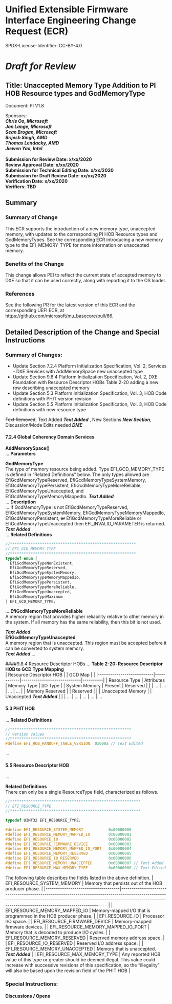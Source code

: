 # Unified Extensible Firmware Interface Engineering Change Request (ECR)
SPDX-License-Identifier: CC-BY-4.0
# ***Draft for Review***

## Title: Unaccepted Memory Type Addition to PI HOB Resource types and GcdMemoryType
Document: PI V1.8

Sponsors:<br>
***Chris Oo, Microsoft***<br>
***Jon Lange, Microsoft***<br>
***Sean Brogan, Microsoft***<br>
***Brijesh Singh, AMD***<br>
***Thomas Lendacky, AMD***<br>
***Jiewen Yao, Intel***<br>
<br>
**Submission for Review Date: x/xx/2020**<br>
**Review Approval Date: x/xx/2020**<br>
**Submission for Technical Editing Date: x/xx/2020**<br>
**Submission for Draft Review Date: xx/xx/2020**<br>
**Verification Date: x/xx/2020**<br>
**Verifiers: TBD**<br>

## Summary
### Summary of Change
This ECR supports the introduction of a new memory type, unaccepted memory, with updates to the corresponding PI HOB Resource types and GcdMemoryTypes. See the corresponding ECR introducing a new memory type to the EFI_MEMORY_TYPE for more information on unaccepted memory.

### Benefits of the Change
This change allows PEI to reflect the current state of accepted memory to DXE so that it can be used correctly, along with reporting it to the OS loader.

### References

See the following PR for the latest version of this ECR and the corresponding UEFI ECR, at https://github.com/microsoft/mu_basecore/pull/66.

## Detailed Description of the Change and Special Instructions

### Summary of Changes:
- Update Section 7.2.4 Platform Initialization Specification, Vol. 2, Services - DXE Services with AddMemorySpace new unaccepted type
- Update Section 9.8.4 Platform Initialization Specification, Vol. 2, DXE Foundation with Resource Descriptor HOBs Table 2-20 adding a new row describing unaccepted memory
- Update Section 5.3 Platform Initialization Specification, Vol. 3, HOB Code definitions with PHIT version revision
- Update Section 5.5 Platform Initialization Specification, Vol. 3, HOB Code definitions with new resource type

~~Text Removed~~,  Text Added ***Text Added*** ,  New Sections ***New Section***, Discussion/Mode Edits needed ***DME***

#### 7.2.4 Global Coherency Domain Services

**AddMemorySpace()**<br>
...
**Parameters**<br>

**GcdMemoryType**<br>
The type of memory resource being added.  Type EFI_GCD_MEMORY_TYPE is defined in “Related Definitions” below.  The only types allowed are EfiGcdMemoryTypeReserved, EfiGcdMemoryTypeSystemMemory, EfiGcdMemoryTypePersistent, EfiGcdMemoryTypeMoreReliable, EfiGcdMemoryTypeUnaccepted, and EfiGcdMemoryTypeMemoryMappedIo. ***Text Added***<br>
...
**Description**<br>
...
If GcdMemoryType is not EfiGcdMemoryTypeReserved, EfiGcdMemoryTypeSystemMemory, EfiGcdMemoryTypeMemoryMappedIo, EfiGcdMemoryPersistent, ~~or~~ EfiGcdMemoryTypeMoreReliable or EfiGcdMemoryTypeUnaccepted then EFI_INVALID_PARAMETER is returned. ***Text Added***<br>
...
**Related Definitions**<br>
``` c
//*******************************************************
// EFI_GCD_MEMORY_TYPE
//*******************************************************
typedef enum {
  EfiGcdMemoryTypeNonExistent,
  EfiGcdMemoryTypeReserved,
  EfiGcdMemoryTypeSystemMemory,
  EfiGcdMemoryTypeMemoryMappedIo,
  EfiGcdMemoryTypePersistent,
  EfiGcdMemoryTypeMoreReliable,
  EfiGcdMemoryTypeUnaccepted,
  EfiGcdMemoryTypeMaximum
} EFI_GCD_MEMORY_TYPE;
```
...
**EfiGcdMemoryTypeMoreReliable**<br>
A memory region that provides higher reliability relative to other memory in the system. If all memory has the same reliability, then this bit is not used.<br>

***Text Added***<br>
**EfiGcdMemoryTypeUnaccepted**<br>
A memory region that is unaccepted. This region must be accepted before it can be converted to system memory.<br>
***Text Added***
...

####9.8.4 Resource Descriptor HOBs
...
**Table 2-20: Resource Descriptor HOB to GCD Type Mapping**<br>
| Resource Descriptor   HOB |            | GCD Map                     |          |
|---------------------------|------------|-----------------------------|----------|
| Resource Type             | Attributes | Memory Type                 | I/O Type |
| System Memory             | Present    | Reserved                    |          |
| …                         | …          | …                           | …        |
| Memory Reserved           |            | Reserved                    |          |
| Unaccepted Memory         |            | Unaccepted ***Text Added*** |          |
| …                         | …          | …                           | …        |
...

#### 5.3 PHIT HOB
...
**Related Definitions**<br>
``` c
//*****************************************************
// Version values
//*****************************************************
#define EFI_HOB_HANDOFF_TABLE_VERSION  0x000a // Text Edited
```
...
#### 5.5  Resource Descriptor HOB
...

**Related Definitions**<br>
There can only be a single ResourceType field, characterized as follows.
``` c
//*********************************************************
// EFI_RESOURCE_TYPE
//*********************************************************

typedef UINT32 EFI_RESOURCE_TYPE;

#define EFI_RESOURCE_SYSTEM_MEMORY           0x00000000
#define EFI_RESOURCE_MEMORY_MAPPED_IO        0x00000001
#define EFI_RESOURCE_IO                      0x00000002
#define EFI_RESOURCE_FIRMWARE_DEVICE         0x00000003
#define EFI_RESOURCE_MEMORY_MAPPED_IO_PORT   0x00000004
#define EFI_RESOURCE_MEMORY_RESERVED         0x00000005
#define EFI_RESOURCE_IO_RESERVED             0x00000006
#define EFI_RESOURCE_MEMORY_UNACCEPTED       0x00000007 // Text Added
#define EFI_RESOURCE_MAX_MEMORY_TYPE         0x00000008 // Text Edited
```

The following table describes the fields listed in the above definition.
| EFI_RESOURCE_SYSTEM_MEMORY         | Memory that persists out of the HOB producer phase.                                                                                                                                                                                |
|------------------------------------|------------------------------------------------------------------------------------------------------------------------------------------------------------------------------------------------------------------------------------|
| EFI_RESOURCE_MEMORY_MAPPED_IO      | Memory-mapped I/O that is programmed in the HOB producer phase.                                                                                                                                                                    |
| EFI_RESOURCE_IO                    | Processor I/O space.                                                                                                                                                                                                               |
| EFI_RESOURCE_FIRMWARE_DEVICE       | Memory-mapped firmware devices.                                                                                                                                                                                                    |
| EFI_RESOURCE_MEMORY_MAPPED_IO_PORT | Memory that is decoded to produce I/O cycles.                                                                                                                                                                                      |
| EFI_RESOURCE_MEMORY_RESERVED       | Reserved memory address space.                                                                                                                                                                                                     |
| EFI_RESOURCE_IO_RESERVED           | Reserved I/O address space.                                                                                                                                                                                                        |
| EFI_RESOURCE_MEMORY_UNACCEPTED     | Memory that is unaccepted. ***Text Added***                                                                                                                                                                                        |
| EFI_RESOURCE_MAX_MEMORY_TYPE       | Any reported HOB value of this type or greater should be deemed illegal. This value could increase with successive revisions of this specification, so the “illegality” will also be based upon the revision field of the PHIT HOB |

### Special Instructions:
#### Discussions / Opens
